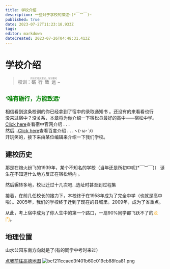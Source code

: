 ```yaml
---
title: 学校介绍
description: 一些对于学校的描述~(*￣︶￣)~
published: true
date: 2023-07-27T11:23:18.933Z
tags: 
editor: markdown
dateCreated: 2023-07-26T04:48:31.413Z
---
```


# 学校介绍

>校训：<ruby>砺行致远<rt><ruby><font color=gray>同志们往死里记，军训要考</font></ruby></ruby> ~

<font color=green size=4>‘唯有砺行，方能致远’</font> 
---
相信看到这条校训的你已经拿到了宿中的录取通知书 。<span class="heimu" title="你知道的太多了">还没有的来看看也行</span>
<br>没来过宿中？没关系，本章将为你介绍一下宿松县最好的高中——宿松中学。
<br>[Click here](http://www.ahsszx.cn/HTML/NewsFile/2020/069160356.html)查看宿中官网介绍 . . .
<br>然后...[Click here](https://baike.baidu.com/item/%E5%AE%89%E5%BE%BD%E7%9C%81%E5%AE%BF%E6%9D%BE%E4%B8%AD%E5%AD%A6/10610408?fromtitle=%E5%AE%BF%E6%9D%BE%E4%B8%AD%E5%AD%A6&fromid=10296186&fr=aladdin)查看百度介绍 . . .ヽ(･ω･´ﾒ)
<br>开玩笑的，接下来由某位编辑来介绍一下我们学校。
 
 ## 建校历史
那是在炮火纷飞的1939年，某个不知名的学校（当年还是所初中呢(*￣︶￣)）
诞生在不知道什么地方<span class="heimu" title="你知道的太多了">反正在宿松境内</span> 。

然后辗转多地，校址迁过十几次吧...<span class="heimu" title="你知道的太多了">选址时甚至到过程集</span>

接着，在前几任校长的接力下，本校终于在1958年成为了完全中学（也就是高中啦）。2005年，我们的学校终于迁到了现在的县城里。2009年，成为了省重点。

从此，考上宿中成为了你人生中的第一个路口，一扇90%同学都飞跃不了的<font color=orange>龙门</font>。

## 地理位置
山水公园东南方向就是了(有的同学中考时来过）

[点我前往高德地图](https://www.amap.com/search?id=B022C02C4Q&city=340826&geoobj=116.481432%7C30.379225%7C118.292928%7C31.222534&query_type=IDQ&query=%E5%AE%89%E5%BE%BD%E7%9C%81%E5%AE%BF%E6%9D%BE%E4%B8%AD%E5%AD%A6&zoom=9.67)
![bcf211ccaed3f401b60c019cb88fca81.png](https://imgmo.com/images/2023/07/27/bcf211ccaed3f401b60c019cb88fca81.png)



